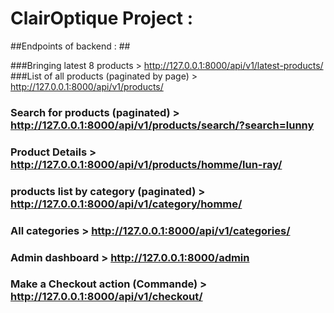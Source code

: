 # **ClairOptique Project :** #
##Endpoints of backend : ##

###Bringing latest 8 products > http://127.0.0.1:8000/api/v1/latest-products/
###List of all products (paginated by page) > http://127.0.0.1:8000/api/v1/products/
### Search for products (paginated) > http://127.0.0.1:8000/api/v1/products/search/?search=lunny
### Product Details > http://127.0.0.1:8000/api/v1/products/homme/lun-ray/
### products list by category (paginated) > http://127.0.0.1:8000/api/v1/category/homme/
### All categories > http://127.0.0.1:8000/api/v1/categories/
### Admin dashboard > http://127.0.0.1:8000/admin
### Make a Checkout action (Commande) > http://127.0.0.1:8000/api/v1/checkout/
